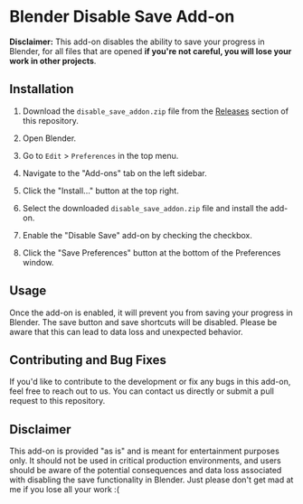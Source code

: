 # Blender Disable Save Add-on

**Disclaimer:** This add-on disables the ability to save your progress in Blender, for all files that are opened **if you're not careful, you will lose your work in other projects**.

## Installation

1. Download the `disable_save_addon.zip` file from the [Releases](https://github.com/PixelVisionStudios/No-More-Saves) section of this repository.

2. Open Blender.

3. Go to `Edit` > `Preferences` in the top menu.

4. Navigate to the "Add-ons" tab on the left sidebar.

5. Click the "Install..." button at the top right.

6. Select the downloaded `disable_save_addon.zip` file and install the add-on.

7. Enable the "Disable Save" add-on by checking the checkbox.

8. Click the "Save Preferences" button at the bottom of the Preferences window.

## Usage

Once the add-on is enabled, it will prevent you from saving your progress in Blender. The save button and save shortcuts will be disabled. Please be aware that this can lead to data loss and unexpected behavior.

## Contributing and Bug Fixes

If you'd like to contribute to the development or fix any bugs in this add-on, feel free to reach out to us. You can contact us directly or submit a pull request to this repository.


## Disclaimer

This add-on is provided "as is" and is meant for entertainment purposes only. It should not be used in critical production environments, and users should be aware of the potential consequences and data loss associated with disabling the save functionality in Blender. Just please don't get mad at me if you lose all your work :(
